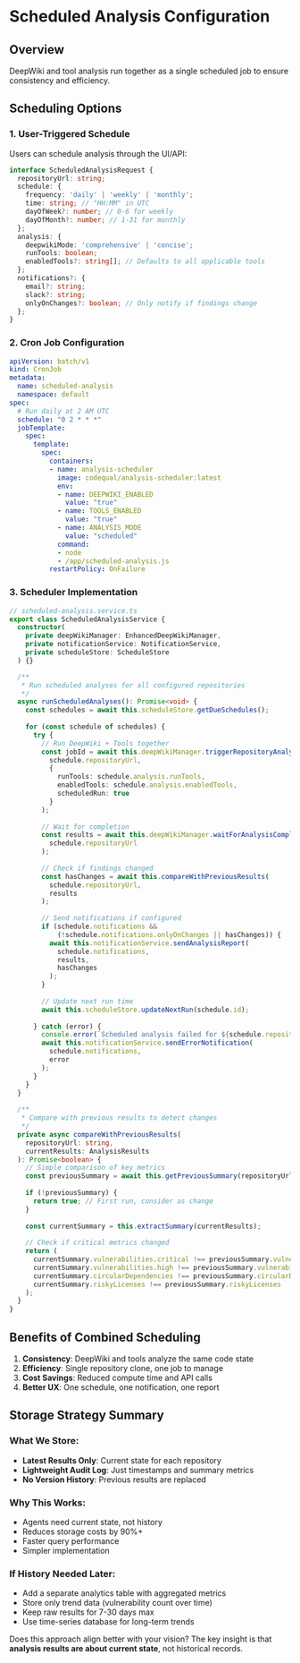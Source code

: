 # Scheduled Analysis Configuration

## Overview

DeepWiki and tool analysis run together as a single scheduled job to ensure consistency and efficiency.

## Scheduling Options

### 1. **User-Triggered Schedule**
Users can schedule analysis through the UI/API:

```typescript
interface ScheduledAnalysisRequest {
  repositoryUrl: string;
  schedule: {
    frequency: 'daily' | 'weekly' | 'monthly';
    time: string; // "HH:MM" in UTC
    dayOfWeek?: number; // 0-6 for weekly
    dayOfMonth?: number; // 1-31 for monthly
  };
  analysis: {
    deepwikiMode: 'comprehensive' | 'concise';
    runTools: boolean;
    enabledTools?: string[]; // Defaults to all applicable tools
  };
  notifications?: {
    email?: string;
    slack?: string;
    onlyOnChanges?: boolean; // Only notify if findings change
  };
}
```

### 2. **Cron Job Configuration**

```yaml
apiVersion: batch/v1
kind: CronJob
metadata:
  name: scheduled-analysis
  namespace: default
spec:
  # Run daily at 2 AM UTC
  schedule: "0 2 * * *"
  jobTemplate:
    spec:
      template:
        spec:
          containers:
          - name: analysis-scheduler
            image: codequal/analysis-scheduler:latest
            env:
            - name: DEEPWIKI_ENABLED
              value: "true"
            - name: TOOLS_ENABLED
              value: "true"
            - name: ANALYSIS_MODE
              value: "scheduled"
            command:
            - node
            - /app/scheduled-analysis.js
          restartPolicy: OnFailure
```

### 3. **Scheduler Implementation**

```typescript
// scheduled-analysis.service.ts
export class ScheduledAnalysisService {
  constructor(
    private deepWikiManager: EnhancedDeepWikiManager,
    private notificationService: NotificationService,
    private scheduleStore: ScheduleStore
  ) {}

  /**
   * Run scheduled analyses for all configured repositories
   */
  async runScheduledAnalyses(): Promise<void> {
    const schedules = await this.scheduleStore.getDueSchedules();
    
    for (const schedule of schedules) {
      try {
        // Run DeepWiki + Tools together
        const jobId = await this.deepWikiManager.triggerRepositoryAnalysisWithTools(
          schedule.repositoryUrl,
          {
            runTools: schedule.analysis.runTools,
            enabledTools: schedule.analysis.enabledTools,
            scheduledRun: true
          }
        );
        
        // Wait for completion
        const results = await this.deepWikiManager.waitForAnalysisCompletion(
          schedule.repositoryUrl
        );
        
        // Check if findings changed
        const hasChanges = await this.compareWithPreviousResults(
          schedule.repositoryUrl,
          results
        );
        
        // Send notifications if configured
        if (schedule.notifications && 
            (!schedule.notifications.onlyOnChanges || hasChanges)) {
          await this.notificationService.sendAnalysisReport(
            schedule.notifications,
            results,
            hasChanges
          );
        }
        
        // Update next run time
        await this.scheduleStore.updateNextRun(schedule.id);
        
      } catch (error) {
        console.error(`Scheduled analysis failed for ${schedule.repositoryUrl}:`, error);
        await this.notificationService.sendErrorNotification(
          schedule.notifications,
          error
        );
      }
    }
  }
  
  /**
   * Compare with previous results to detect changes
   */
  private async compareWithPreviousResults(
    repositoryUrl: string,
    currentResults: AnalysisResults
  ): Promise<boolean> {
    // Simple comparison of key metrics
    const previousSummary = await this.getPreviousSummary(repositoryUrl);
    
    if (!previousSummary) {
      return true; // First run, consider as change
    }
    
    const currentSummary = this.extractSummary(currentResults);
    
    // Check if critical metrics changed
    return (
      currentSummary.vulnerabilities.critical !== previousSummary.vulnerabilities.critical ||
      currentSummary.vulnerabilities.high !== previousSummary.vulnerabilities.high ||
      currentSummary.circularDependencies !== previousSummary.circularDependencies ||
      currentSummary.riskyLicenses !== previousSummary.riskyLicenses
    );
  }
}
```

## Benefits of Combined Scheduling

1. **Consistency**: DeepWiki and tools analyze the same code state
2. **Efficiency**: Single repository clone, one job to manage
3. **Cost Savings**: Reduced compute time and API calls
4. **Better UX**: One schedule, one notification, one report

## Storage Strategy Summary

### What We Store:
- **Latest Results Only**: Current state for each repository
- **Lightweight Audit Log**: Just timestamps and summary metrics
- **No Version History**: Previous results are replaced

### Why This Works:
- Agents need current state, not history
- Reduces storage costs by 90%+
- Faster query performance
- Simpler implementation

### If History Needed Later:
- Add a separate analytics table with aggregated metrics
- Store only trend data (vulnerability count over time)
- Keep raw results for 7-30 days max
- Use time-series database for long-term trends

Does this approach align better with your vision? The key insight is that **analysis results are about current state**, not historical records.
